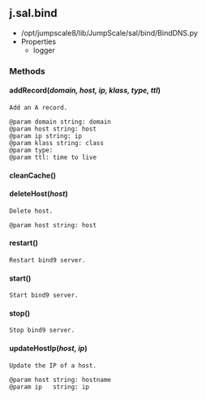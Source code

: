 <!-- toc -->
## j.sal.bind

- /opt/jumpscale8/lib/JumpScale/sal/bind/BindDNS.py
- Properties
    - logger

### Methods

#### addRecord(*domain, host, ip, klass, type, ttl*) 

```
Add an A record.

@param domain string: domain
@param host string: host
@param ip string: ip
@param klass string: class
@param type:
@param ttl: time to live

```

#### cleanCache() 

#### deleteHost(*host*) 

```
Delete host.

@param host string: host

```

#### restart() 

```
Restart bind9 server.

```

#### start() 

```
Start bind9 server.

```

#### stop() 

```
Stop bind9 server.

```

#### updateHostIp(*host, ip*) 

```
Update the IP of a host.

@param host string: hostname
@param ip   string: ip

```

